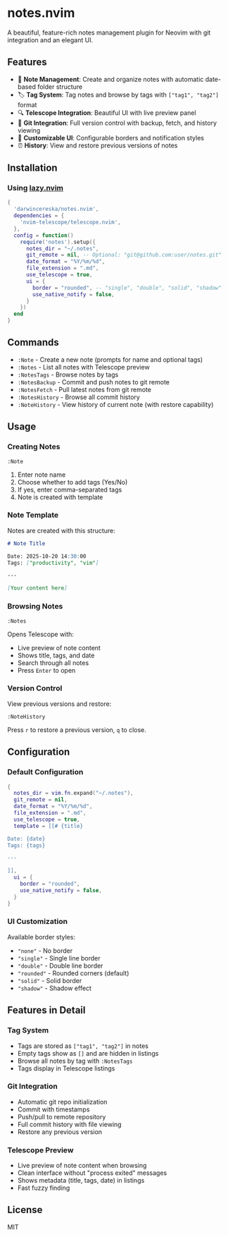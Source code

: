 # notes.nvim

A beautiful, feature-rich notes management plugin for Neovim with git integration and an elegant UI.

## Features

- 📝 **Note Management**: Create and organize notes with automatic date-based folder structure
- 🏷️ **Tag System**: Tag notes and browse by tags with `["tag1", "tag2"]` format
- 🔍 **Telescope Integration**: Beautiful UI with live preview panel
- 📜 **Git Integration**: Full version control with backup, fetch, and history viewing
- 🎨 **Customizable UI**: Configurable borders and notification styles
- ⏰ **History**: View and restore previous versions of notes

## Installation

### Using [lazy.nvim](https://github.com/folke/lazy.nvim)

```lua
{
  'darwincereska/notes.nvim',
  dependencies = {
    'nvim-telescope/telescope.nvim',
  },
  config = function()
    require('notes').setup({
      notes_dir = "~/.notes",
      git_remote = nil, -- Optional: "git@github.com:user/notes.git"
      date_format = "%Y/%m/%d",
      file_extension = ".md",
      use_telescope = true,
      ui = {
        border = "rounded", -- "single", "double", "solid", "shadow"
        use_native_notify = false,
      }
    })
  end
}
```

## Commands

- `:Note` - Create a new note (prompts for name and optional tags)
- `:Notes` - List all notes with Telescope preview
- `:NotesTags` - Browse notes by tags
- `:NotesBackup` - Commit and push notes to git remote
- `:NotesFetch` - Pull latest notes from git remote
- `:NotesHistory` - Browse all commit history
- `:NoteHistory` - View history of current note (with restore capability)

## Usage

### Creating Notes

```vim
:Note
```

1. Enter note name
2. Choose whether to add tags (Yes/No)
3. If yes, enter comma-separated tags
4. Note is created with template

### Note Template

Notes are created with this structure:

```markdown
# Note Title

Date: 2025-10-20 14:30:00
Tags: ["productivity", "vim"]

---

[Your content here]
```

### Browsing Notes

```vim
:Notes
```

Opens Telescope with:
- Live preview of note content
- Shows title, tags, and date
- Search through all notes
- Press `Enter` to open

### Version Control

View previous versions and restore:

```vim
:NoteHistory
```

Press `r` to restore a previous version, `q` to close.

## Configuration

### Default Configuration

```lua
{
  notes_dir = vim.fn.expand("~/.notes"),
  git_remote = nil,
  date_format = "%Y/%m/%d",
  file_extension = ".md",
  use_telescope = true,
  template = [[# {title}

Date: {date}
Tags: {tags}

---

]],
  ui = {
    border = "rounded",
    use_native_notify = false,
  }
}
```

### UI Customization

Available border styles:
- `"none"` - No border
- `"single"` - Single line border
- `"double"` - Double line border
- `"rounded"` - Rounded corners (default)
- `"solid"` - Solid border
- `"shadow"` - Shadow effect

## Features in Detail

### Tag System

- Tags are stored as `["tag1", "tag2"]` in notes
- Empty tags show as `[]` and are hidden in listings
- Browse all notes by tag with `:NotesTags`
- Tags display in Telescope listings

### Git Integration

- Automatic git repo initialization
- Commit with timestamps
- Push/pull to remote repository
- Full commit history with file viewing
- Restore any previous version

### Telescope Preview

- Live preview of note content when browsing
- Clean interface without "process exited" messages
- Shows metadata (title, tags, date) in listings
- Fast fuzzy finding

## License

MIT
